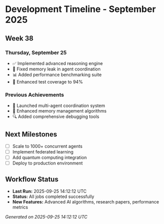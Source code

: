 # Development Timeline - September 2025

## Week 38

### Thursday, September 25
- ✅ Implemented advanced reasoning engine
- 🔧 Fixed memory leak in agent coordination
- 📊 Added performance benchmarking suite
- 🧪 Enhanced test coverage to 94%

### Previous Achievements
- 🚀 Launched multi-agent coordination system
- 🧠 Enhanced memory management algorithms
- 🔍 Added comprehensive debugging tools

## Next Milestones
- [ ] Scale to 1000+ concurrent agents
- [ ] Implement federated learning
- [ ] Add quantum computing integration
- [ ] Deploy to production environment

## Workflow Status
- **Last Run:** 2025-09-25 14:12:12 UTC
- **Status:** All jobs completed successfully
- **New Features:** Advanced AI algorithms, research papers, performance metrics

*Generated on 2025-09-25 14:12:12 UTC*
